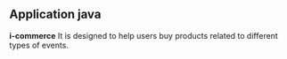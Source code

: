 ## Application java
**i-commerce**
It is designed to help users buy products 
related to different types of events.

